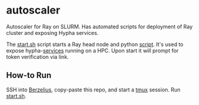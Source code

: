 # autoscaler
Autoscaler for Ray on SLURM. Has automated scripts for deployment of Ray cluster and exposing Hypha services. <br>

The [start.sh](scripts/start.sh) script starts a Ray head node and python [script](autoscaler/main.py). It's used to expose hypha-[services](autoscaler/hypha/service.py) running on a HPC. Upon start it will prompt for token verification via link.

## How-to Run
SSH into [Berzelius](https://www.nsc.liu.se/systems/berzelius/), copy-paste this repo, and start a [tmux](https://github.com/tmux/tmux/wiki) session. Run [start.sh](scripts/start.sh). 

